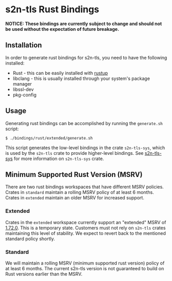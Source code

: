 # s2n-tls Rust Bindings

**NOTICE: These bindings are currently subject to change and should not be used without the expectation
of future breakage.**

## Installation

In order to generate rust bindings for s2n-tls, you need to have the following installed:

* Rust - this can be easily installed with [rustup](https://rustup.rs/)
* libclang - this is usually installed through your system's package manager
* libssl-dev
* pkg-config

## Usage

Generating rust bindings can be accomplished by running the `generate.sh` script:

```
$ ./bindings/rust/extended/generate.sh
```

This script generates the low-level bindings in the crate `s2n-tls-sys`, which is used by the `s2n-tls` crate to provide higher-level bindings.
See [s2n-tls-sys](https://github.com/aws/s2n-tls/blob/main/bindings/rust/s2n-tls-sys/README.md) for more information on `s2n-tls-sys` crate.

## Minimum Supported Rust Version (MSRV)

There are two rust bindings workspaces that have different MSRV policies. Crates in `standard` maintain a rolling MSRV policy of at least 6 months. Crates in `extended` maintain an older MSRV for increased support.

### Extended

Crates in the `extended` workspace currently support an "extended" MSRV of [1.72.0](https://releases.rs/docs/1.72.0/). This is a temporary state. Customers must not rely on `s2n-tls` crates maintaining this level of stability. We expect to revert back to the mentioned standard policy shortly.

### Standard

We will maintain a rolling MSRV (minimum supported rust version) policy of at least 6 months. The current s2n-tls version is not guaranteed to build on Rust versions earlier than the MSRV.

